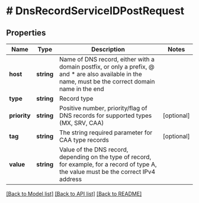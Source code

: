 # # DnsRecordServiceIDPostRequest

## Properties

Name | Type | Description | Notes
------------ | ------------- | ------------- | -------------
**host** | **string** | Name of DNS record, either with a domain postfix, or only a prefix, @ and * are also available in the name, must be the correct domain name in the end |
**type** | **string** | Record type |
**priority** | **string** | Positive number, priority/flag of DNS records for supported types (MX, SRV, CAA) | [optional]
**tag** | **string** | The string required parameter for CAA type records | [optional]
**value** | **string** | Value of the DNS record, depending on the type of record, for example, for a record of type A, the value must be the correct IPv4 address |

[[Back to Model list]](../../README.md#models) [[Back to API list]](../../README.md#endpoints) [[Back to README]](../../README.md)

